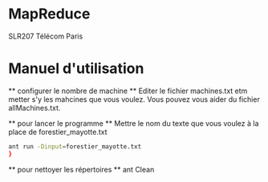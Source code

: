 # MapReduce
SLR207 Télécom Paris 

# Manuel d'utilisation 

** configurer le nombre de machine **
Editer le fichier machines.txt etm metter s'y les mahcines que vous voulez.
Vous pouvez vous aider du fichier allMachines.txt.

** pour lancer le programme **
Mettre le nom du texte que vous voulez à la place de forestier_mayotte.txt
```bash
ant run -Dinput=forestier_mayotte.txt
}
```

** pour nettoyer les répertoires **
ant Clean



